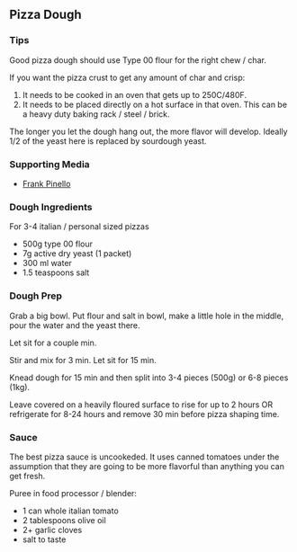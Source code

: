## Pizza Dough

### Tips

Good pizza dough should use Type 00 flour for the right chew / char.

If you want the pizza crust to get any amount of char and crisp:

1) It needs to be cooked in an oven that gets up to 250C/480F.
2) It needs to be placed directly on a hot surface in that oven. This can be a heavy duty baking rack / steel / brick.

The longer you let the dough hang out, the more flavor will develop. Ideally 1/2 of the yeast here is replaced by sourdough yeast.

### Supporting Media

* [Frank Pinello](https://www.youtube.com/watch?v=whnvQBhXh3A)

### Dough Ingredients

For 3-4 italian / personal sized pizzas

* 500g type 00 flour
* 7g active dry yeast (1 packet)
* 300 ml water
* 1.5 teaspoons salt

### Dough Prep

Grab a big bowl. Put flour and salt in bowl, make a little hole in the middle, pour the water and the yeast there.

Let sit for a couple min.

Stir and mix for 3 min. Let sit for 15 min.

Knead dough for 15 min and then split into 3-4 pieces (500g) or 6-8 pieces (1kg).

Leave covered on a heavily floured surface to rise for up to 2 hours OR refrigerate for 8-24 hours and remove 30  min before pizza shaping time.

### Sauce

The best pizza sauce is uncookeded. It uses canned tomatoes under the assumption that they are going to be more flavorful than anything you can get fresh.

Puree in food processor / blender:

* 1 can whole italian tomato
* 2 tablespoons olive oil
* 2+ garlic cloves
* salt to taste